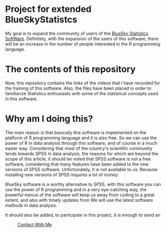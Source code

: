 # Project for extended BlueSkyStatistcs

My goal is to expand the community of users of the [BlueSky Statistics SoftWare](https://www.google.com/url?sa=t&rct=j&q=&esrc=s&source=web&cd=&cad=rja&uact=8&ved=2ahUKEwjDjJegoL6AAxUC1AIHHey0B2MQFnoECAYQAQ&url=https%3A%2F%2Fwww.blueskystatistics.com%2F&usg=AOvVaw1hTkA70OClOGPoFm0YbgpE&opi=89978449). Definitely, with the expansion of the users of this software, there will be an increase in the number of people interested in the R programming language.

# The contents of this repository

Now, this repository contains the links of the videos that I have recorded for the training of this software. Also, the files have been placed in order to familiarize Statistics enthusiasts with some of the statistical concepts used in this software.

# Why am I doing this?

The main reason is that basically this software is implemented on the platform of R programming language and it is also free. So we can use the power of R in data analysis through this software, and of course in a much easier way. Considering that most of the country's scientific community tends towards SPSS in data analysis, the reasons for which are beyond the scope of this article, it should be noted that SPSS software is not a free software, considering that many features have been added to the new versions of SPSS software. Unfortunately, it is not available to us. Because installing new versions of SPSS requires a lot of money.

BlueSky software is a worthy alternative to SPSS, with this software you can use the power of R programming and in a very eye-catching way, the powerful menus of the software will keep us away from coding to a great extent, and also with timely updates from We will use the latest software methods in data analysis.

It should also be added, to participate in this project, it is enough to send an

> [Contact With Me](mailto:habib.stats9@gmail.com)

